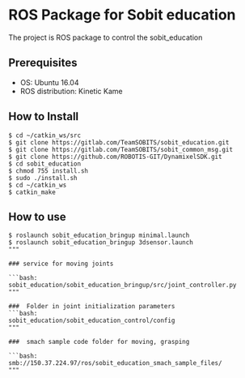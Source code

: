 # ROS Package for Sobit education

The project is ROS package to control the sobit_education

## Prerequisites

- OS: Ubuntu 16.04  
- ROS distribution: Kinetic Kame

## How to Install

```bash:
$ cd ~/catkin_ws/src
$ git clone https://gitlab.com/TeamSOBITS/sobit_education.git
$ git clone https://gitlab.com/TeamSOBITS/sobit_common_msg.git
$ git clone https://github.com/ROBOTIS-GIT/DynamixelSDK.git
$ cd sobit_education
$ chmod 755 install.sh
$ sudo ./install.sh
$ cd ~/catkin_ws
$ catkin_make
```

## How to use

```bash:
$ roslaunch sobit_education_bringup minimal.launch
$ roslaunch sobit_education_bringup 3dsensor.launch
"""

### service for moving joints

```bash:
sobit_education/sobit_education_bringup/src/joint_controller.py
"""

###  Folder in joint initialization parameters
```bash:
sobit_education/sobit_education_control/config
"""

###  smach sample code folder for moving, grasping

```bash:
smb://150.37.224.97/ros/sobit_education_smach_sample_files/
"""